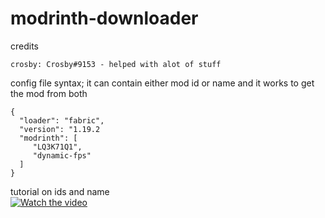 # modrinth-downloader

credits
```
crosby: Crosby#9153 - helped with alot of stuff

```

config file syntax; it can contain either mod id or name and it works to get the mod from both
```
{
  "loader": "fabric",
  "version": "1.19.2
  "modrinth": [
     "LQ3K71Q1",
     "dynamic-fps"
  ]
}
```
tutorial on ids and name<br />
[![Watch the video]()](https://files.catbox.moe/zmv9nz.mp4)
